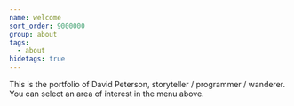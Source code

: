 ```yaml
---
name: welcome
sort_order: 9000000
group: about
tags:
  - about
hidetags: true
---
```

<div>This is the portfolio of David Peterson, storyteller / programmer / wanderer. You can select an area of interest in the menu above.</div>

